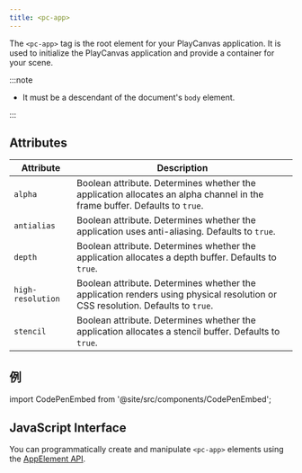 ```yaml
---
title: <pc-app>
---
```


The `<pc-app>` tag is the root element for your PlayCanvas application. It is used to initialize the PlayCanvas application and provide a container for your scene.

:::note

* It must be a descendant of the document's `body` element.

:::

## Attributes

<div className="nowrap-first-col">

| Attribute | Description |
| --- | --- |
| `alpha` | Boolean attribute. Determines whether the application allocates an alpha channel in the frame buffer. Defaults to `true`. |
| `antialias` | Boolean attribute. Determines whether the application uses anti-aliasing. Defaults to `true`. |
| `depth` | Boolean attribute. Determines whether the application allocates a depth buffer. Defaults to `true`. |
| `high-resolution` | Boolean attribute. Determines whether the application renders using physical resolution or CSS resolution. Defaults to `true`. |
| `stencil` | Boolean attribute. Determines whether the application allocates a stencil buffer. Defaults to `true`. |

</div>

## 例

import CodePenEmbed from '@site/src/components/CodePenEmbed';

<CodePenEmbed id="JoPvXjO" title="<pc-app> example" />

## JavaScript Interface

You can programmatically create and manipulate `<pc-app>` elements using the [AppElement API](https://api.playcanvas.com/classes/EngineWebComponents.AppElement.html).
